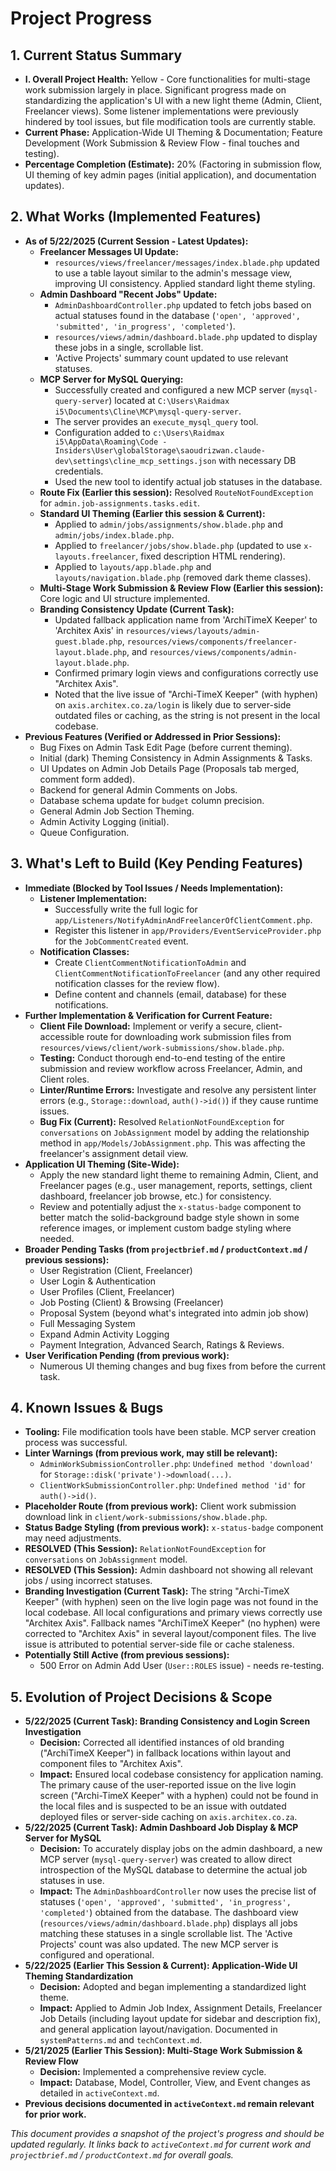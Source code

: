 # Project Progress

## 1. Current Status Summary

* **I. Overall Project Health:** Yellow - Core functionalities for multi-stage work submission largely in place. Significant progress made on standardizing the application's UI with a new light theme (Admin, Client, Freelancer views). Some listener implementations were previously hindered by tool issues, but file modification tools are currently stable.
* **Current Phase:** Application-Wide UI Theming & Documentation; Feature Development (Work Submission & Review Flow - final touches and testing).
* **Percentage Completion (Estimate):** 20% (Factoring in submission flow, UI theming of key admin pages (initial application), and documentation updates).

## 2. What Works (Implemented Features)

* **As of 5/22/2025 (Current Session - Latest Updates):**
  * **Freelancer Messages UI Update:**
    * `resources/views/freelancer/messages/index.blade.php` updated to use a table layout similar to the admin's message view, improving UI consistency. Applied standard light theme styling.
  * **Admin Dashboard "Recent Jobs" Update:**
    * `AdminDashboardController.php` updated to fetch jobs based on actual statuses found in the database (`'open', 'approved', 'submitted', 'in_progress', 'completed'`).
    * `resources/views/admin/dashboard.blade.php` updated to display these jobs in a single, scrollable list.
    * 'Active Projects' summary count updated to use relevant statuses.
  * **MCP Server for MySQL Querying:**
    * Successfully created and configured a new MCP server (`mysql-query-server`) located at `C:\Users\Raidmax i5\Documents\Cline\MCP\mysql-query-server`.
    * The server provides an `execute_mysql_query` tool.
    * Configuration added to `c:\Users\Raidmax i5\AppData\Roaming\Code - Insiders\User\globalStorage\saoudrizwan.claude-dev\settings\cline_mcp_settings.json` with necessary DB credentials.
    * Used the new tool to identify actual job statuses in the database.
  * **Route Fix (Earlier this session):** Resolved `RouteNotFoundException` for `admin.job-assignments.tasks.edit`.
  * **Standard UI Theming (Earlier this session & Current):**
    * Applied to `admin/jobs/assignments/show.blade.php` and `admin/jobs/index.blade.php`.
    * Applied to `freelancer/jobs/show.blade.php` (updated to use `x-layouts.freelancer`, fixed description HTML rendering).
    * Applied to `layouts/app.blade.php` and `layouts/navigation.blade.php` (removed dark theme classes).
  * **Multi-Stage Work Submission & Review Flow (Earlier this session):** Core logic and UI structure implemented.
  * **Branding Consistency Update (Current Task):**
    * Updated fallback application name from 'ArchiTimeX Keeper' to 'Architex Axis' in `resources/views/layouts/admin-guest.blade.php`, `resources/views/components/freelancer-layout.blade.php`, and `resources/views/components/admin-layout.blade.php`.
    * Confirmed primary login views and configurations correctly use "Architex Axis".
    * Noted that the live issue of "Archi-TimeX Keeper" (with hyphen) on `axis.architex.co.za/login` is likely due to server-side outdated files or caching, as the string is not present in the local codebase.
* **Previous Features (Verified or Addressed in Prior Sessions):**
  * Bug Fixes on Admin Task Edit Page (before current theming).
  * Initial (dark) Theming Consistency in Admin Assignments & Tasks.
  * UI Updates on Admin Job Details Page (Proposals tab merged, comment form added).
  * Backend for general Admin Comments on Jobs.
  * Database schema update for `budget` column precision.
  * General Admin Job Section Theming.
  * Admin Activity Logging (initial).
  * Queue Configuration.

## 3. What's Left to Build (Key Pending Features)

* **Immediate (Blocked by Tool Issues / Needs Implementation):**
  * **Listener Implementation:**
    * Successfully write the full logic for `app/Listeners/NotifyAdminAndFreelancerOfClientComment.php`.
    * Register this listener in `app/Providers/EventServiceProvider.php` for the `JobCommentCreated` event.
  * **Notification Classes:**
    * Create `ClientCommentNotificationToAdmin` and `ClientCommentNotificationToFreelancer` (and any other required notification classes for the review flow).
    * Define content and channels (email, database) for these notifications.
* **Further Implementation & Verification for Current Feature:**
  * **Client File Download:** Implement or verify a secure, client-accessible route for downloading work submission files from `resources/views/client/work-submissions/show.blade.php`.
  * **Testing:** Conduct thorough end-to-end testing of the entire submission and review workflow across Freelancer, Admin, and Client roles.
  * **Linter/Runtime Errors:** Investigate and resolve any persistent linter errors (e.g., `Storage::download`, `auth()->id()`) if they cause runtime issues.
  * **Bug Fix (Current):** Resolved `RelationNotFoundException` for `conversations` on `JobAssignment` model by adding the relationship method in `app/Models/JobAssignment.php`. This was affecting the freelancer's assignment detail view.
* **Application UI Theming (Site-Wide):**
  * Apply the new standard light theme to remaining Admin, Client, and Freelancer pages (e.g., user management, reports, settings, client dashboard, freelancer job browse, etc.) for consistency.
  * Review and potentially adjust the `x-status-badge` component to better match the solid-background badge style shown in some reference images, or implement custom badge styling where needed.
* **Broader Pending Tasks (from `projectbrief.md` / `productContext.md` / previous sessions):**
  * User Registration (Client, Freelancer)
  * User Login & Authentication
  * User Profiles (Client, Freelancer)
  * Job Posting (Client) & Browsing (Freelancer)
  * Proposal System (beyond what's integrated into admin job show)
  * Full Messaging System
  * Expand Admin Activity Logging
  * Payment Integration, Advanced Search, Ratings & Reviews.
* **User Verification Pending (from previous work):**
  * Numerous UI theming changes and bug fixes from before the current task.

## 4. Known Issues & Bugs

* **Tooling:** File modification tools have been stable. MCP server creation process was successful.
* **Linter Warnings (from previous work, may still be relevant):**
  * `AdminWorkSubmissionController.php`: `Undefined method 'download'` for `Storage::disk('private')->download(...)`.
  * `ClientWorkSubmissionController.php`: `Undefined method 'id'` for `auth()->id()`.
* **Placeholder Route (from previous work):** Client work submission download link in `client/work-submissions/show.blade.php`.
* **Status Badge Styling (from previous work):** `x-status-badge` component may need adjustments.
* **RESOLVED (This Session):** `RelationNotFoundException` for `conversations` on `JobAssignment` model.
* **RESOLVED (This Session):** Admin dashboard not showing all relevant jobs / using incorrect statuses.
* **Branding Investigation (Current Task):** The string "Archi-TimeX Keeper" (with hyphen) seen on the live login page was not found in the local codebase. All local configurations and primary views correctly use "Architex Axis". Fallback names "ArchiTimeX Keeper" (no hyphen) were corrected to "Architex Axis" in several layout/component files. The live issue is attributed to potential server-side file or cache staleness.
* **Potentially Still Active (from previous sessions):**
  * 500 Error on Admin Add User (`User::ROLES` issue) - needs re-testing.

## 5. Evolution of Project Decisions & Scope

* **5/22/2025 (Current Task): Branding Consistency and Login Screen Investigation**
    * **Decision:** Corrected all identified instances of old branding ("ArchiTimeX Keeper") in fallback locations within layout and component files to "Architex Axis".
    * **Impact:** Ensured local codebase consistency for application naming. The primary cause of the user-reported issue on the live login screen ("Archi-TimeX Keeper" with a hyphen) could not be found in the local files and is suspected to be an issue with outdated deployed files or server-side caching on `axis.architex.co.za`.
* **5/22/2025 (Current Task): Admin Dashboard Job Display & MCP Server for MySQL**
  * **Decision:** To accurately display jobs on the admin dashboard, a new MCP server (`mysql-query-server`) was created to allow direct introspection of the MySQL database to determine the actual job statuses in use.
  * **Impact:** The `AdminDashboardController` now uses the precise list of statuses (`'open', 'approved', 'submitted', 'in_progress', 'completed'`) obtained from the database. The dashboard view (`resources/views/admin/dashboard.blade.php`) displays all jobs matching these statuses in a single scrollable list. The 'Active Projects' count was also updated. The new MCP server is configured and operational.
* **5/22/2025 (Earlier This Session & Current): Application-Wide UI Theming Standardization**
  * **Decision:** Adopted and began implementing a standardized light theme.
  * **Impact:** Applied to Admin Job Index, Assignment Details, Freelancer Job Details (including layout update for sidebar and description fix), and general application layout/navigation. Documented in `systemPatterns.md` and `techContext.md`.
* **5/21/2025 (Earlier This Session): Multi-Stage Work Submission & Review Flow**
  * **Decision:** Implemented a comprehensive review cycle.
  * **Impact:** Database, Model, Controller, View, and Event changes as detailed in `activeContext.md`.
* **Previous decisions documented in `activeContext.md` remain relevant for prior work.**

*This document provides a snapshot of the project's progress and should be updated regularly. It links back to `activeContext.md` for current work and `projectbrief.md` / `productContext.md` for overall goals.*
